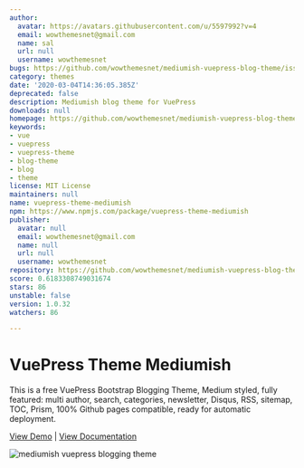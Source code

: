 ```yaml
---
author:
  avatar: https://avatars.githubusercontent.com/u/5597992?v=4
  email: wowthemesnet@gmail.com
  name: sal
  url: null
  username: wowthemesnet
bugs: https://github.com/wowthemesnet/mediumish-vuepress-blog-theme/issues
category: themes
date: '2020-03-04T14:36:05.385Z'
deprecated: false
description: Mediumish blog theme for VuePress
downloads: null
homepage: https://github.com/wowthemesnet/mediumish-vuepress-blog-theme#readme
keywords:
- vue
- vuepress
- vuepress-theme
- blog-theme
- blog
- theme
license: MIT License
maintainers: null
name: vuepress-theme-mediumish
npm: https://www.npmjs.com/package/vuepress-theme-mediumish
publisher:
  avatar: null
  email: wowthemesnet@gmail.com
  name: null
  url: null
  username: wowthemesnet
repository: https://github.com/wowthemesnet/mediumish-vuepress-blog-theme
score: 0.6183308749031674
stars: 86
unstable: false
version: 1.0.32
watchers: 86

---
```



# VuePress Theme Mediumish

This is a free VuePress Bootstrap Blogging Theme, Medium styled, fully featured: multi author, search, categories, newsletter, Disqus, RSS, sitemap, TOC, Prism, 100% Github pages compatible, ready for automatic deployment.

[View Demo](https://wowthemesnet.github.io/vuepress-theme-mediumish/) | [View Documentation](https://bootstrapstarter.com/vuepress-theme-mediumish/)

![mediumish vuepress blogging theme](https://wowthemesnet.github.io/vuepress-theme-mediumish/assets/img/screenshot.jpg)
